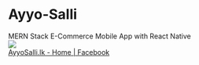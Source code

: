 # Ayyo-Salli
MERN Stack E-Commerce Mobile App with React Native
<br/>
<a href="https://www.facebook.com/AyyoSallilk-183854595482978/?view_public_for=183854595482978">
  <img src="https://res.cloudinary.com/db957qd0z/image/upload/v1609882067/logos/121652229_664076494127450_7047805503639689650_o_qzrlhp.jpg"/>
</a>
<br/>
<a href="https://www.facebook.com/AyyoSallilk-183854595482978/?view_public_for=183854595482978">AyyoSalli.lk - Home | Facebook</a>
